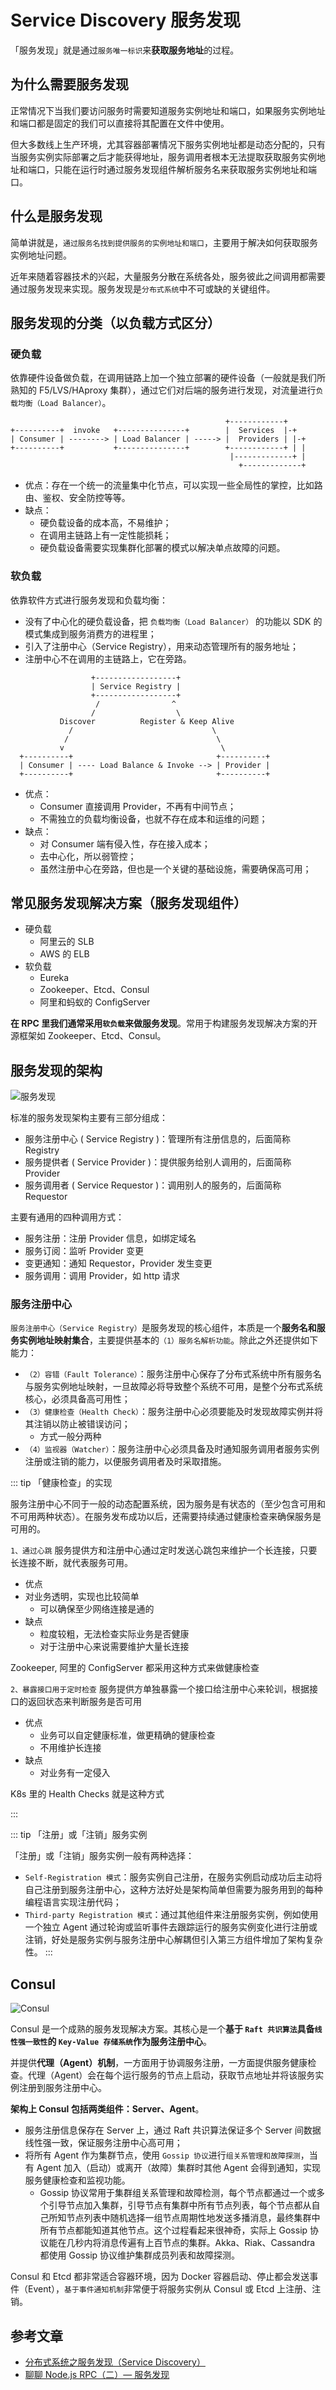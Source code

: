 # Service Discovery 服务发现

「服务发现」就是通过`服务唯一标识`来**获取服务地址**的过程。

## 为什么需要服务发现

正常情况下当我们要访问服务时需要知道服务实例地址和端口，如果服务实例地址和端口都是固定的我们可以直接将其配置在文件中使用。

但大多数线上生产环境，尤其容器部署情况下服务实例地址都是动态分配的，只有当服务实例实际部署之后才能获得地址，服务调用者根本无法提取获取服务实例地址和端口，只能在运行时通过服务发现组件解析服务名来获取服务实例地址和端口。

## 什么是服务发现

简单讲就是，`通过服务名找到提供服务的实例地址和端口`，主要用于解决如何获取服务实例地址问题。

近年来随着容器技术的兴起，大量服务分散在系统各处，服务彼此之间调用都需要通过服务发现来实现。服务发现是`分布式系统`中不可或缺的关键组件。

## 服务发现的分类（以负载方式区分）

### 硬负载

依靠硬件设备做负载，在调用链路上加一个独立部署的硬件设备（一般就是我们所熟知的 F5/LVS/HAproxy 集群），通过它们对后端的服务进行发现，对流量进行`负载均衡（Load Balancer）`。

```
                                                +------------+
+----------+  invoke   +---------------+        |  Services  |-+
| Consumer | --------> | Load Balancer | -----> |  Providers | |-+
+----------+           +---------------+        +------------+ | |
                                                 |-------------+ |
                                                   +-------------+
```

- 优点：存在一个统一的流量集中化节点，可以实现一些全局性的掌控，比如路由、鉴权、安全防控等等。
- 缺点：
  - 硬负载设备的成本高，不易维护；
  - 在调用主链路上有一定性能损耗；
  - 硬负载设备需要实现集群化部署的模式以解决单点故障的问题。

### 软负载

依靠软件方式进行服务发现和负载均衡：

- 没有了中心化的硬负载设备，把 `负载均衡（Load Balancer）` 的功能以 SDK 的模式集成到服务消费方的进程里；
- 引入了注册中心（Service Registry），用来动态管理所有的服务地址；
- 注册中心不在调用的主链路上，它在旁路。

```
                  +------------------+
                  | Service Registry |
                  +------------------+
                   /                ^
                  /                  \
           Discover          Register & Keep Alive
             /                               \
            /                                 \
           v                                   \
  +----------+                                +----------+
  | Consumer | ---- Load Balance & Invoke --> | Provider |
  +----------+                                +----------+
```

- 优点：
  - Consumer 直接调用 Provider，不再有中间节点；
  - 不需独立的负载均衡设备，也就不存在成本和运维的问题；
- 缺点：
  - 对 Consumer 端有侵入性，存在接入成本；
  - 去中心化，所以弱管控；
  - 虽然注册中心在旁路，但也是一个关键的基础设施，需要确保高可用；

## 常见服务发现解决方案（服务发现组件）

- 硬负载
  - 阿里云的 SLB
  - AWS 的 ELB
- 软负载
  - Eureka
  - Zookeeper、Etcd、Consul
  - 阿里和蚂蚁的 ConfigServer

**在 RPC 里我们通常采用`软负载`来做服务发现**。常用于构建服务发现解决方案的开源框架如 Zookeeper、Etcd、Consul。

## 服务发现的架构

![服务发现](./images/service-discovery.png)

标准的服务发现架构主要有三部分组成：

- 服务注册中心 ( Service Registry )：管理所有注册信息的，后面简称 Registry
- 服务提供者 ( Service Provider )：提供服务给别人调用的，后面简称 Provider
- 服务调用者 ( Service Requestor )：调用别人的服务的，后面简称 Requestor

主要有通用的四种调用方式：

- 服务注册：注册 Provider 信息，如绑定域名
- 服务订阅：监听 Provider 变更
- 变更通知：通知 Requestor，Provider 发生变更
- 服务调用：调用 Provider，如 http 请求

### 服务注册中心

`服务注册中心（Service Registry）`是服务发现的核心组件，本质是一个**服务名和服务实例地址映射集合**，主要提供基本的`（1）服务名解析功能`。除此之外还提供如下能力：

- `（2）容错（Fault Tolerance）`：服务注册中心保存了分布式系统中所有服务名与服务实例地址映射，一旦故障必将导致整个系统不可用，是整个分布式系统核心，必须具备高可用性；
- `（3）健康检查（Health Check）`：服务注册中心必须要能及时发现故障实例并将其注销以防止被错误访问；
  - 方式一般分两种
- `（4）监视器（Watcher）`：服务注册中心必须具备及时通知服务调用者服务实例注册或注销的能力，以便服务调用者及时采取措施。

::: tip 「健康检查」的实现

服务注册中心不同于一般的动态配置系统，因为服务是有状态的（至少包含可用和不可用两种状态）。在服务发布成功以后，还需要持续通过健康检查来确保服务是可用的。

`1、通过心跳`
服务提供方和注册中心通过定时发送心跳包来维护一个长连接，只要长连接不断，就代表服务可用。

- 优点
- 对业务透明，实现也比较简单
  - 可以确保至少网络连接是通的
- 缺点
  - 粒度较粗，无法检查实际业务是否健康
  - 对于注册中心来说需要维护大量长连接

Zookeeper, 阿里的 ConfigServer 都采用这种方式来做健康检查

`2、暴露接口用于定时检查`
服务提供方单独暴露一个接口给注册中心来轮训，根据接口的返回状态来判断服务是否可用

- 优点
  - 业务可以自定健康标准，做更精确的健康检查
  - 不用维护长连接
- 缺点
  - 对业务有一定侵入

K8s 里的 Health Checks 就是这种方式

:::

::: tip 「注册」或「注销」服务实例

「注册」或「注销」服务实例一般有两种选择：

- `Self-Registration 模式`：服务实例自己注册，在服务实例启动成功后主动将自己注册到服务注册中心，这种方法好处是架构简单但需要为服务用到的每种编程语言实现注册代码；
- `Third-party Registration 模式`：通过其他组件来注册服务实例，例如使用一个独立 Agent 通过轮询或监听事件去跟踪运行的服务实例变化进行注册或注销，好处是服务实例与服务注册中心解耦但引入第三方组件增加了架构复杂性。
  :::

## Consul

![Consul](./images/consul.png)

Consul 是一个成熟的服务发现解决方案。其核心是一个**基于 `Raft 共识算法`具备`线性强一致性`的 `Key-Value 存储系统`**作为**服务注册中心**。

并提供**代理（Agent）机制**，一方面用于协调服务注册，一方面提供服务健康检查。代理（Agent）会在每个运行服务的节点上启动，获取节点地址并将该服务实例注册到服务注册中心。

**架构上 Consul 包括两类组件：Server、Agent**。

- 服务注册信息保存在 Server 上，通过 Raft 共识算法保证多个 Server 间数据线性强一致，保证服务注册中心高可用；
- 将所有 Agent 作为集群节点，使用 `Gossip 协议`进行`组关系管理和故障探测`，当有 Agent 加入（启动）或离开（故障）集群时其他 Agent 会得到通知，实现服务健康检查和监视功能。
  - Gossip 协议常用于集群组关系管理和故障检测，每个节点都通过一个或多个引导节点加入集群，引导节点有集群中所有节点列表，每个节点都从自己所知节点列表中随机选择一组节点周期性地发送多播消息，最终集群中所有节点都能知道其他节点。这个过程看起来很神奇，实际上 Gossip 协议能在几秒内将消息传遍有上百节点的集群。Akka、Riak、Cassandra 都使用 Gossip 协议维护集群成员列表和故障探测。

Consul 和 Etcd 都非常适合容器环境，因为 Docker 容器启动、停止都会发送事件（Event），`基于事件通知机制`非常便于将服务实例从 Consul 或 Etcd 上注册、注销。

## 参考文章

- [分布式系统之服务发现（Service Discovery）](https://juejin.cn/post/6844903937653342216)
- [聊聊 Node.js RPC（二）— 服务发现](https://www.yuque.com/egg/nodejs/mhgl9f)
